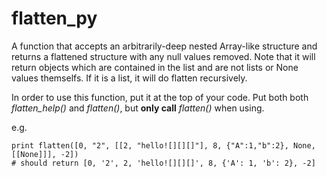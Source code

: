 # flatten_py

A function that accepts an arbitrarily-deep nested Array-like structure and returns a flattened structure with any null values removed. Note that it will return objects which are contained in the list and are not lists or None values themselfs. If it is a list, it will do flatten recursively.

In order to use this function, put it at the top of your code. Put both both *flatten_help()* and *flatten()*, but **only call** *flatten()* when using. 

e.g.

    print flatten([0, "2", [[2, "hello![][][]"], 8, {"A":1,"b":2}, None, [[None]]], -2])
    # should return [0, '2', 2, 'hello![][][]', 8, {'A': 1, 'b': 2}, -2]
